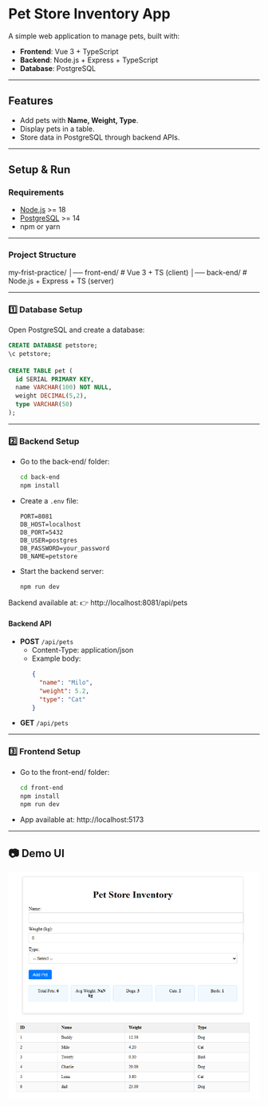 
# Pet Store Inventory App

A simple web application to manage pets, built with:
- **Frontend**: Vue 3 + TypeScript
- **Backend**: Node.js + Express + TypeScript
- **Database**: PostgreSQL

---

## Features
- Add pets with **Name, Weight, Type**.
- Display pets in a table.
- Store data in PostgreSQL through backend APIs.

---

## Setup & Run

### Requirements
- [Node.js](https://nodejs.org/) >= 18
- [PostgreSQL](https://www.postgresql.org/) >= 14
- npm or yarn

---

### Project Structure
my-frist-practice/
│── front-end/ # Vue 3 + TS (client)
│── back-end/ # Node.js + Express + TS (server)

---

### 1️⃣ Database Setup
Open PostgreSQL and create a database:
```sql
CREATE DATABASE petstore;
\c petstore;

CREATE TABLE pet (
  id SERIAL PRIMARY KEY,
  name VARCHAR(100) NOT NULL,
  weight DECIMAL(5,2),
  type VARCHAR(50)
);
```

---

### 2️⃣ Backend Setup
- Go to the back-end/ folder:
  ```sh
  cd back-end
  npm install
  ```
- Create a `.env` file:
  ```env
  PORT=8081
  DB_HOST=localhost
  DB_PORT=5432
  DB_USER=postgres
  DB_PASSWORD=your_password
  DB_NAME=petstore
  ```
- Start the backend server:
  ```sh
  npm run dev
  ```

Backend available at:
👉 http://localhost:8081/api/pets

#### Backend API
- **POST** `/api/pets`
  - Content-Type: application/json
  - Example body:
    ```json
    {
      "name": "Milo",
      "weight": 5.2,
      "type": "Cat"
    }
    ```
- **GET** `/api/pets`

---

### 3️⃣ Frontend Setup
- Go to the front-end/ folder:
  ```sh
  cd front-end
  npm install
  npm run dev
  ```
- App available at: http://localhost:5173

---

## 📷 Demo UI
![alt text](image.png)